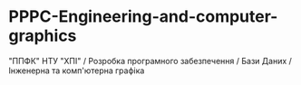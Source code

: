 # PPPC-Engineering-and-computer-graphics
"ППФК" НТУ "ХПІ" / Розробка програмного забезпечення / Бази Даних / Інженерна та комп'ютерна графіка
